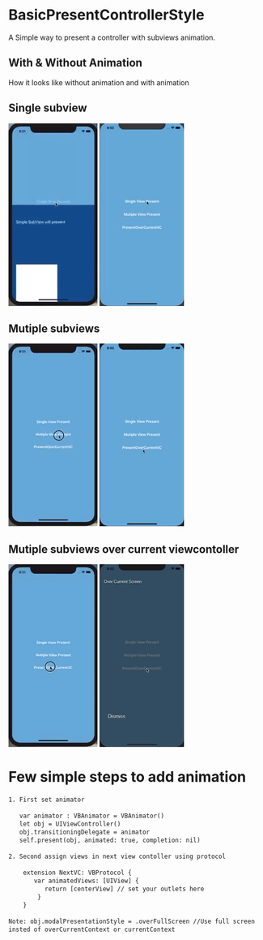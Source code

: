 # BasicPresentControllerStyle
A Simple way to present a controller with subviews animation.


## With & Without Animation

How it looks like without animation and with animation

## Single subview
![list](https://github.com/BusyDeveloper-Bhavin/BasicPresentControllerStyle/blob/master/wa1.gif)
![list](https://github.com/BusyDeveloper-Bhavin/BasicPresentControllerStyle/blob/master/animate.GIF)

## Mutiple subviews
![list](https://github.com/BusyDeveloper-Bhavin/BasicPresentControllerStyle/blob/master/wa2.gif)
![list](https://github.com/BusyDeveloper-Bhavin/BasicPresentControllerStyle/blob/master/animate2.gif)

## Mutiple subviews over current viewcontoller
![list](https://github.com/BusyDeveloper-Bhavin/BasicPresentControllerStyle/blob/master/wa3.gif)
![list](https://github.com/BusyDeveloper-Bhavin/BasicPresentControllerStyle/blob/master/animate3.gif)

# Few simple steps to add animation 

    1. First set animator 
            
       var animator : VBAnimator = VBAnimator()
       let obj = UIViewController()
       obj.transitioningDelegate = animator
       self.present(obj, animated: true, completion: nil)
   
    2. Second assign views in next view contoller using protocol
    
        extension NextVC: VBProtocol {
           var animatedViews: [UIView] {
              return [centerView] // set your outlets here
            }
        }
    
    Note: obj.modalPresentationStyle = .overFullScreen //Use full screen insted of overCurrentContext or currentContext
